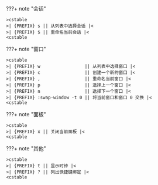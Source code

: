 ???+ note "会话"

    >cstable
    >| {PREFIX} s || 从列表中选择会话 |<
    >| {PREFIX} $ || 重命名当前会话 |<
    <cstable

???+ note "窗口"

    >cstable
    >| {PREFIX} w                 || 从列表中选择窗口 |<
    >| {PREFIX} c                 || 创建一个新的窗口 |<
    >| {PREFIX} ,                 || 重命名当前窗口 |<
    >| {PREFIX} p                 || 选择上一个窗口 |<
    >| {PREFIX} n                 || 选择下一个窗口 |<
    >| {PREFIX} :swap-window -t 0 || 将当前窗口和窗口 0 交换 |<
    <cstable

???+ note "面板"

    >cstable
    >| {PREFIX} x || 关闭当前面板 |<
    <cstable

???+ note "其他"

    >cstable
    >| {PREFIX} t || 显示时钟 |<
    >| {PREFIX} ? || 列出快捷键绑定 |<
    <cstable
